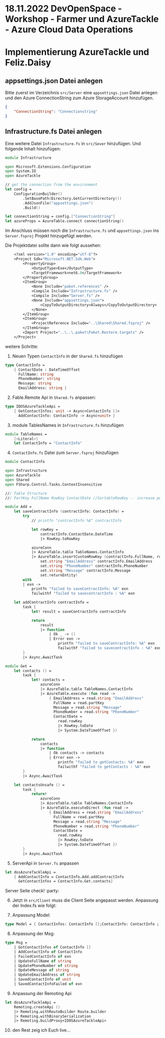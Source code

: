 # 18.11.2022 DevOpenSpace - Workshop - Farmer und AzureTackle - Azure Cloud Data Operations

# Implementierung AzureTackle und Feliz.Daisy

## appsettings.json Datei anlegen

Bitte zuerst im Verzeichnis `src/Server` eine `appsettings.json` Datei anlegen und den Azure ConnectionString zum Azure StorageAccount hinzufügen.

```json
{
    "ConnectionString": "Connectionstring"
}
```
## Infrastructure.fs Datei anlegen

Eine weitere Datei `Infrastructure.fs` in `src/Sever` hinzufügen. Und folgende Inhalt hinzufügen:

```fs
module Infrastructure

open Microsoft.Extensions.Configuration
open System.IO
open AzureTackle

// get the connection from the environment
let config =
    ConfigurationBuilder()
        .SetBasePath(Directory.GetCurrentDirectory())
        .AddJsonFile("appsettings.json")
        .Build()

let connectionString = config.["ConnectionString"]
let azureProps = AzureTable.connect connectionString()
```

Im Anschluss müssen noch die  `Infrastructure.fs` und `appsettings.json` ins `Server.fsproj` Projekt hinzugefügt werden.

Die Projektdatei sollte dann wie folgt aussehen:
```fs
    <?xml version="1.0" encoding="utf-8"?>
    <Project Sdk="Microsoft.NET.Sdk.Web">
        <PropertyGroup>
            <OutputType>Exe</OutputType>
            <TargetFramework>net6.0</TargetFramework>
        </PropertyGroup>
        <ItemGroup>
            <None Include="paket.references" />
            <Compile Include="Infrastructure.fs" />
            <Compile Include="Server.fs" />
            <None Include="appsettings.json">
                <CopyToOutputDirectory>Always</CopyToOutputDirectory>
            </None>
        </ItemGroup>
        <ItemGroup>
            <ProjectReference Include="..\Shared\Shared.fsproj" />
        </ItemGroup>
        <Import Project="..\..\.paket\Paket.Restore.targets" />
    </Project>
```

weitere Schritte:

1. Neuen Typen `ContactInfo` in der `Shared.fs` hinzufügen
```fs
type ContactInfo =
    { ContactDate : DateTimeOffset
      FullName: string
      PhoneNumber: string
      Message: string
      EmailAddress: string }

```
2. Fable.Remote Api in `Shared.fs` anpassen:
```fs
type IDOSAzureTackleApi =
    { GetContactInfos: unit -> Async<ContactInfo []>
      AddContactInfo: ContactInfo -> Async<unit> }
```
3. module TablesNames in `Infrastructure.fs` hinzufügen
```fs
module TableNames =
    [<Literal>]
    let ContactInfo = "ContactInfo"
```
4. `ContactInfo.fs` Datei zum `Server.fsproj` hinzufügen
```fs
module ContactInfo

open Infrastructure
open AzureTackle
open Shared
open FSharp.Control.Tasks.ContextInsensitive

/// Table Structure
/// PartKey FullName RowKey ContactDate //SortableRowKey -- increase performance of query

module Add =
    let saveContractInfo (contractInfo: ContactInfo) =
        try
            // printfn "contractInfo %A" contractInfo

            let rowKey =
                contractInfo.ContactDate.DateTime
                |> RowKey.toRowKey

            azureConn
            |> AzureTable.table TableNames.ContactInfo
            |> AzureTable.insertCustomRowKey (contractInfo.FullName, rowKey.GetValue) (fun set ->
                set.string "EmailAddress" contractInfo.EmailAddress
                set.string "PhoneNumber" contractInfo.PhoneNumber
                set.string "Message" contractInfo.Message
                set.returnEntity)
        with
        | exn ->
            printfn "failed to saveContractInfo: %A" exn
            failwithf "failed to savecontractInfo : %A" exn

    let addContractInfo contractInfo =
        task {
            let! result = saveContractInfo contractInfo

            return
                result
                |> function
                    | Ok _ -> ()
                    | Error exn ->
                        printfn "failed to saveContractInfo: %A" exn
                        failwithf "failed to savecontractInfo : %A" exn
        }
        |> Async.AwaitTask

module Get =
    let contacts () =
        task {
            let! contacts =
                azureConn
                |> AzureTable.table TableNames.ContactInfo
                |> AzureTable.execute (fun read ->
                    { EmailAddress = read.string "EmailAddress"
                      FullName = read.partKey
                      Message = read.string "Message"
                      PhoneNumber = read.string "PhoneNumber"
                      ContactDate =
                        read.rowKey
                        |> RowKey.toDate
                        |> System.DateTimeOffset })

            return
                contacts
                |> function
                    | Ok contacts -> contacts
                    | Error exn ->
                        printfn "failed to getContacts: %A" exn
                        failwithf "failed to getContacts : %A" exn
        }
        |> Async.AwaitTask

    let contactsUnsafe () =
        task {
            return!
                azureConn
                |> AzureTable.table TableNames.ContactInfo
                |> AzureTable.executeDirect (fun read ->
                    { EmailAddress = read.string "EmailAddress"
                      FullName = read.partKey
                      Message = read.string "Message"
                      PhoneNumber = read.string "PhoneNumber"
                      ContactDate =
                        read.rowKey
                        |> RowKey.toDate
                        |> System.DateTimeOffset })
        }
        |> Async.AwaitTask
```


5. ServerApi in `Server.fs` anpassen
```fs
let dosAzureTackleApi =
    { AddContactInfo = ContactInfo.Add.addContractInfo
      GetContactInfos = ContactInfo.Get.contacts}
```

Server Seite check! :party:

6. Jetzt in `src/Client` muss die Client Seite angepasst werden.
Anpassung der Index.fs wie folgt:

7. Anpassung Model:
```fs
type Model = { ContactInfos: ContactInfo [];ContactInfo: ContactInfo ; Error : exn option }
```

8. Anpassung der Msg:
```fs
type Msg =
    | GotContactInfos of ContactInfo []
    | AddContactInfo of ContactInfo
    | FailedContactInfo of exn
    | UpdateFullName of string
    | UpdatePhoneNumber of string
    | UpdateMessage of string
    | UpdateEmailAddress of string
    | SavedContactInfo of unit
    | SavedContactInfoFailed of exn
```

9. Anpassung der Remoting Api
```fs
let dosAzureTackleApi =
    Remoting.createApi ()
    |> Remoting.withRouteBuilder Route.builder
    |> Remoting.withBinarySerialization
    |> Remoting.buildProxy<IDOSAzureTackleApi>
```

10. den Rest zeig ich Euch live...


